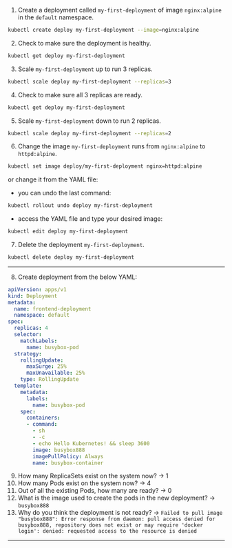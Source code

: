1. Create a deployment called `my-first-deployment` of image `nginx:alpine` in the `default` namespace. 
```sh
kubectl create deploy my-first-deployment --image=nginx:alpine
```
2. Check to make sure the deployment is healthy.
```sh
kubectl get deploy my-first-deployment
```
3. Scale `my-first-deployment` up to run 3 replicas.
```sh
kubectl scale deploy my-first-deployment --replicas=3
```
4. Check to make sure all 3 replicas are ready.
```sh
kubectl get deploy my-first-deployment
```
5. Scale `my-first-deployment` down to run 2 replicas.
```sh
kubectl scale deploy my-first-deployment --replicas=2
```
6. Change the image `my-first-deployment` runs from `nginx:alpine` to `httpd:alpine`.
```sh
kubectl set image deploy/my-first-deployment nginx=httpd:alpine
```
or change it from the YAML file:
- you can undo the last command:
```sh
kubectl rollout undo deploy my-first-deployment
```
- access the YAML file and type your desired image:
```sh
kubectl edit deploy my-first-deployment
```
7. Delete the deployment `my-first-deployment`.
```sh
kubectl delete deploy my-first-deployment
```
---
8. Create deployment from the below YAML:
```yaml
apiVersion: apps/v1
kind: Deployment
metadata:
  name: frontend-deployment
  namespace: default
spec:
  replicas: 4
  selector:
    matchLabels:
      name: busybox-pod
  strategy:
    rollingUpdate:
      maxSurge: 25%
      maxUnavailable: 25%
    type: RollingUpdate
  template:
    metadata:
      labels:
        name: busybox-pod
    spec:
      containers:
      - command:
        - sh
        - -c
        - echo Hello Kubernetes! && sleep 3600
        image: busybox888
        imagePullPolicy: Always
        name: busybox-container
```
9. How many ReplicaSets exist on the system now?
-> 1
10. How many Pods exist on the system now?
-> 4
11. Out of all the existing Pods, how many are ready?
-> 0
12. What is the image used to create the pods in the new deployment?
-> `busybox888`
13. Why do you think the deployment is not ready?
-> `Failed to pull image "busybox888": Error response from daemon: pull access denied for busybox888, repository does not exist or may require 'docker login': denied: requested access to the resource is denied`
---